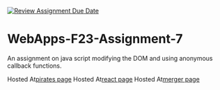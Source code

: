 [![Review Assignment Due Date](https://classroom.github.com/assets/deadline-readme-button-24ddc0f5d75046c5622901739e7c5dd533143b0c8e959d652212380cedb1ea36.svg)](https://classroom.github.com/a/Kv-XePEp)
# WebApps-F23-Assignment-7
An assignment on java script modifying the DOM and using anonymous callback functions.

Hosted At[pirates page](https://44-563-webapps-f23.github.io/44563-webapps-f23-assignment7-kalpana762/pirates.html)
Hosted At[react page](https://44-563-webapps-f23.github.io/44563-webapps-f23-assignment7-kalpana762/react.html)
Hosted At[merger page](https://44-563-webapps-f23.github.io/44563-webapps-f23-assignment7-kalpana762/merger.html)